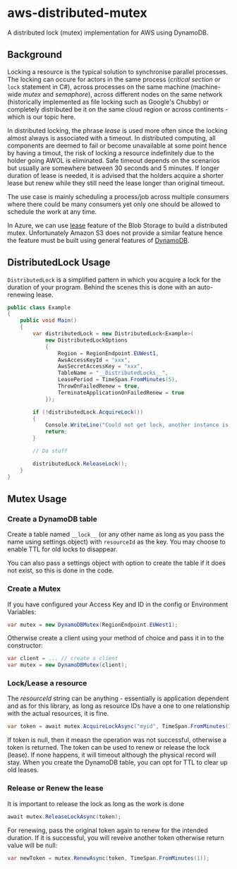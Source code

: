 # aws-distributed-mutex

A distributed lock (mutex) implementation for AWS using DynamoDB.

## Background

Locking a resource is the typical solution to synchronise parallel processes. The locking can occure for actors in the same process (*critical section* or `lock` statement in C#), across processes on the same machine (machine-wide *mutex* and *semaphore*), across different nodes on the same network (historically implemented as file locking such as Google's Chubby) or completely distributed be it on the same cloud region or across continents - which is our topic here.

In distributed locking, the phrase *lease* is used more often since the locking almost always is associated with a timeout. In distributed computing, all components are deemed to fail or become unavailable at some point hence by having a timout, the risk of locking a resource indefinitely due to the holder going AWOL is eliminated. Safe timeout depends on the scenarios but usually are somewhere between 30 seconds and 5 minutes. If longer duration of lease is needed, it is advised that the holders acquire a shorter lease but renew while they still need the lease longer than original timeout.

The use case is mainly scheduling a process/job across multiple consumers where there could be many consumers yet only one should be allowed to schedule the work at any time.

In Azure, we can use [lease](https://docs.microsoft.com/en-us/rest/api/storageservices/lease-blob) feature of the Blob Storage to build a distributed mutex. Unfortunately Amazon S3 does not provide a similar feature hence the feature must be built using general features of [DynamoDB](https://aws.amazon.com/dynamodb/).

## DistributedLock Usage

`DistributedLock` is a simplified pattern in which you acquire a lock for the duration of your program. Behind the scenes this is done with an auto-renewing lease.

```csharp
public class Example
{
    public void Main()
    {
        var distributedLock = new DistributedLock<Example>(
            new DistributedLockOptions
            {
                Region = RegionEndpoint.EUWest1,
                AwsAccessKeyId = "xxx",
                AwsSecretAccessKey = "xxx",
                TableName = "__DistributedLocks__",
                LeasePeriod = TimeSpan.FromMinutes(5),
                ThrowOnFailedRenew = true,
                TerminateApplicationOnFailedRenew = true
            });

        if (!distributedLock.AcquireLock())
        {
            Console.WriteLine("Could not get lock, another instance is busy");
            return;
        }

        // Do stuff

        distributedLock.ReleaseLock();
    }
}
```

## Mutex Usage

### Create a DynamoDB table

Create a table named `__lock__` (or any other name as long as you pass the name using settings object) with `resourceId` as the key. You may choose to enable TTL for old locks to disappear.

You can also pass a settings object with option to create the table if it does not exist, so this is done in the code.

### Create a Mutex

If you have configured your Access Key and ID in the config or Environment Variables:

``` csharp
var mutex = new DynamoDBMutex(RegionEndpoint.EUWest1);
```

Otherwise create a client using your method of choice and pass it in to the constructor:

``` csharp
var client = ... // create a client
var mutex = new DynamoDBMutex(client);
```

### Lock/Lease a resource

The *resourceId* string can be anything - essentially is application dependent and as for this library, as long as resource IDs have a one to one relationship with the actual resources, it is fine.

``` csharp
var token = await mutex.AcquireLockAsync("myid", TimeSpan.FromMinutes(1));
```

If token is null, then it measn the operation was not successful, otherwise a token is returned. The token can be used to renew or release the lock (lease). If none happens, it will timeout although the physical record will stay. When you create the DynamoDB table, you can opt for TTL to clear up old leases.

### Release or Renew the lease

It is important to release the lock as long as the work is done

``` csharp
await mutex.ReleaseLockAsync(token);
```

For renewing, pass the original token again to renew for the intended duration. If it is successful, you will reveive another token otherwise return value will be null:

``` csharp
var newToken = mutex.RenewAsync(token, TimeSpan.FromMinutes(1));
```
